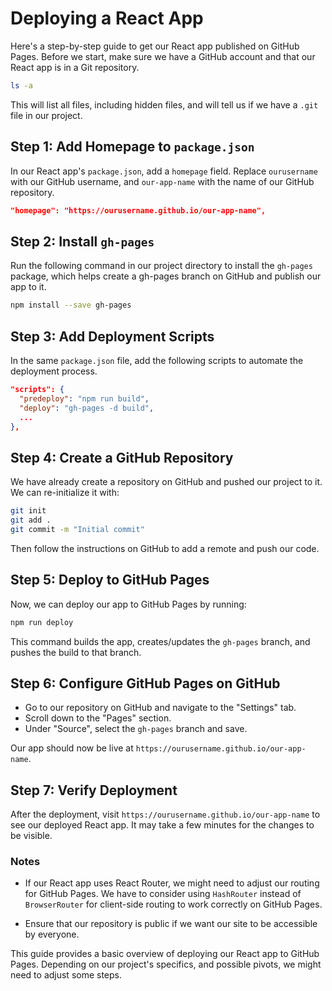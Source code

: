 # Deploying a React App

Here's a step-by-step guide to get our React app published on GitHub Pages. Before we start, make sure we have a GitHub account and that our React app is in a Git repository.

```bash
ls -a
```

This will list all files, including hidden files, and will tell us if we have a `.git` file in our project.

## Step 1: Add Homepage to `package.json`

In our React app's `package.json`, add a `homepage` field. Replace `ourusername` with our GitHub username, and `our-app-name` with the name of our GitHub repository.

```json
"homepage": "https://ourusername.github.io/our-app-name",
```

## Step 2: Install `gh-pages`

Run the following command in our project directory to install the `gh-pages` package, which helps create a gh-pages branch on GitHub and publish our app to it.

```bash
npm install --save gh-pages
```

## Step 3: Add Deployment Scripts

In the same `package.json` file, add the following scripts to automate the deployment process.

```json
"scripts": {
  "predeploy": "npm run build",
  "deploy": "gh-pages -d build",
  ...
},
```

## Step 4: Create a GitHub Repository

We have already create a repository on GitHub and pushed our project to it. We can re-initialize it with:

```bash
git init
git add .
git commit -m "Initial commit"
```

Then follow the instructions on GitHub to add a remote and push our code.

## Step 5: Deploy to GitHub Pages

Now, we can deploy our app to GitHub Pages by running:

```bash
npm run deploy
```

This command builds the app, creates/updates the `gh-pages` branch, and pushes the build to that branch.

## Step 6: Configure GitHub Pages on GitHub

- Go to our repository on GitHub and navigate to the "Settings" tab.
- Scroll down to the "Pages" section.
- Under "Source", select the `gh-pages` branch and save.

Our app should now be live at `https://ourusername.github.io/our-app-name`.

## Step 7: Verify Deployment

After the deployment, visit `https://ourusername.github.io/our-app-name` to see our deployed React app. It may take a few minutes for the changes to be visible.

### Notes

- If our React app uses React Router, we might need to adjust our routing for GitHub Pages. We have to consider using `HashRouter` instead of `BrowserRouter` for client-side routing to work correctly on GitHub Pages.

- Ensure that our repository is public if we want our site to be accessible by everyone.

This guide provides a basic overview of deploying our React app to GitHub Pages. Depending on our project's specifics, and possible pivots, we might need to adjust some steps.
